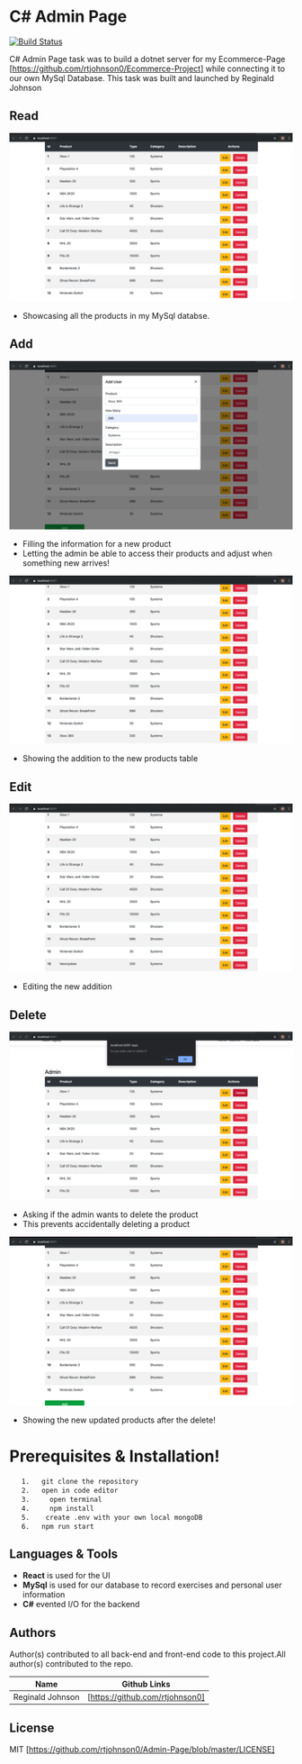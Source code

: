 # C# Admin Page

[![Build Status](https://travis-ci.org/joemccann/dillinger.svg?branch=master)](https://travis-ci.org/joemccann/dillinger)



C# Admin Page task was to build a dotnet server for my Ecommerce-Page [https://github.com/rtjohnson0/Ecommerce-Project] while connecting it to our own MySql Database. This task was built and launched by Reginald Johnson

##  Read

![alt text](work/images/allProducts.png)
-   Showcasing all the products in my MySql databse.



##  Add
![alt text](work/images/ADD.png)
-   Filling the information for a new product
-   Letting the admin be able to access their products and adjust when something new arrives!

![alt text](work/images/Addpt2.png)
-   Showing the addition to the new products table

## Edit

![alt text](work/images/Update.png)

-   Editing the new addition

## Delete

![alt text](work/images/Delete.png)
-   Asking if the admin wants to delete the product
-   This prevents accidentally deleting a product

![alt text](work/images/Deletept2.png)
-   Showing the new updated products after the delete!

















# Prerequisites & Installation!
```
   1.   git clone the repository
   2.   open in code editor
   3.     open terminal
   4.     npm install
   5.    create .env with your own local mongoDB
   6.   npm run start
  ```


##  Languages & Tools
  - __React__ is used for the UI
  - __MySql__ is used for our database to record exercises and personal user information
  - __C#__  evented I/O for the backend




## Authors

Author(s) contributed to all back-end and front-end code to this project.All author(s) contributed to the repo.

| Name | Github Links |
| ------ | ------ |
| Reginald Johnson | [https://github.com/rtjohnson0] |









License
----

MIT [https://github.com/rtjohnson0/Admin-Page/blob/master/LICENSE]



   
